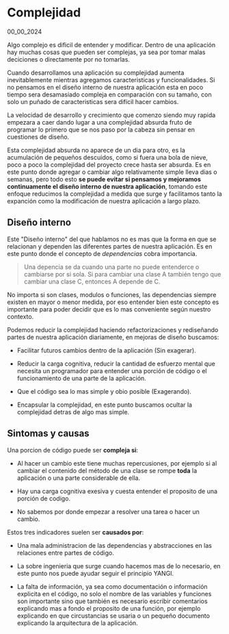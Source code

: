 # Complejidad
00_00_2024

Algo complejo es dificil de entender y modificar. Dentro de una aplicación hay muchas cosas que pueden ser complejas, ya sea por tomar malas deciciones o directamente por no tomarlas. 

Cuando desarrollamos una aplicación su complejidad aumenta inevitablemente mientras agregamos caracteristicas y funcionalidades. Si no pensamos en el diseño interno de nuestra aplicación esta en poco tiempo sera desamasiado compleja en comparación con su tamaño, con solo un puñado de caracteristicas sera difícil hacer cambios. 

La velocidad de desarrollo y crecimiento que comenzo siendo muy rapida empezara a caer dando lugar a una complejidad absurda fruto de programar lo primero que se nos paso por la cabeza sin pensar en cuestiones de diseño.

Esta complejidad absurda no aparece de un dia para otro, es la acumulación de pequeños descuidos, como si fuera una bola de nieve, poco a poco la complejidad del proyecto crece hasta ser absurda. Es en este punto donde agregar o cambiar algo relativamente simple lleva dias o semanas, pero todo esto **se puede evitar si pensamos y mejoramos continuamente el diseño interno de nuestra aplicación**, tomando este enfoque reducimos la complejidad a medida que surge y facilitamos tanto la expanción como la modificación de nuestra aplicación a largo plazo.

## Diseño interno

Este "Diseño interno" del que hablamos no es mas que la forma en que se relacionan y dependen las diferentes partes de nuestra aplicación. Es en este punto donde el concepto de *dependencias* cobra importancia.

> Una depencia se da cuando una parte no puede entenderce o cambiarse por si sola. Si para cambiar una clase A también tengo que cambiar una clase C, entonces A depende de C. 

No importa si son clases, modulos o funciones, las dependencias siempre existen en mayor o menor medida, por eso entender bien este concepto es importante para poder decidir que es lo mas conveniente según nuestro contexto.

Podemos reducir la complejidad haciendo refactorizaciones y rediseñando partes de nuestra aplicación diariamente, en mejoras de diseño buscamos:

* Facilitar futuros cambios dentro de la aplicación (Sin exagerar).

* Reducir la carga cognitiva, reducir la cantidad de esfuerzo mental que necesita un programador para entender una porción de código o el funcionamiento de una parte de la aplicación.

* Que el código sea lo mas simple y obio posible (Exagerando).

* Encapsular la complejidad, en este punto buscamos ocultar la complejidad detras de algo mas simple.

## Sintomas y causas

Una porcion de código puede ser **compleja si**:

* Al hacer un cambio este tiene muchas repercusiones, por ejemplo si al cambiar el contenido del método de una clase se rompe **toda** la aplicación o una parte considerable de ella.

* Hay una carga cognitiva exesiva y cuesta entender el proposito de una porción de codigo.

* No sabemos por donde empezar a resolver una tarea o hacer un cambio.

Estos tres indicadores suelen ser **causados por**:

* Una mala administracion de las dependencias y abstracciones en las relaciones entre partes de código.

* La sobre ingenieria que surge cuando hacemos mas de lo necesario, en este punto nos puede ayudar seguir el principio YANGI.

* La falta de información, ya sea como documentación o información explicita en el código, no solo el nombre de las variables y funciones son importante sino que también es necesario escribir comentarios explicando mas a fondo el proposito de una función, por ejemplo explicando en que circustancias se usaria o un pequeño documento explicando la arquitectura de la aplicación.
